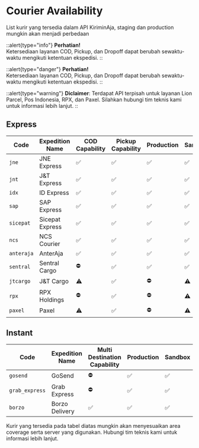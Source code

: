 # Courier Availability
List kurir yang tersedia dalam API KiriminAja, staging dan production mungkin akan menjadi perbedaan

::alert{type="info"}
**Perhatian!** <br/>
Ketersediaan layanan COD, Pickup, dan Dropoff dapat berubah sewaktu-waktu mengikuti ketentuan ekspedisi.
::

::alert{type="danger"}
**Perhatian!** <br/>
Ketersediaan layanan COD, Pickup, dan Dropoff dapat berubah sewaktu-waktu mengikuti ketentuan ekspedisi.
::

::alert{type="warning"}
**Diclaimer**: Terdapat API terpisah untuk layanan Lion Parcel, Pos Indonesia, RPX, dan Paxel. Silahkan hubungi tim teknis kami untuk informasi lebih lanjut.
::


## Express

| Code         | Expedition Name | COD Capability | Pickup Capability | Production | Sandbox |
|--------------|-----------------|----------------|-------------------|------------|---------|
| ``jne``      | JNE Express     | ✅              | ✅                 | ✅          | ✅       |
| ``jnt``      | J&T Express     | ✅              | ✅                 | ✅          | ✅       |
| ``idx``      | ID Express      | ✅              | ✅                 | ✅          | ✅       |
| ``sap``      | SAP Express     | ✅              | ✅                 | ✅          | ✅       |
| ``sicepat``  | Sicepat Express | ✅              | ✅                 | ✅          | ✅       |
| ``ncs``      | NCS Courier     | ✅              | ✅                 | ✅          | ✅       |
| ``anteraja`` | AnterAja        | ✅              | ✅                 | ✅          | ✅       |
| ``sentral``  | Sentral Cargo   | ⛔              | ✅                 | ✅          | ✅       |
| ``jtcargo``  | J&T Cargo       | ⚠️             | ✅                 | ⛔          | ⚠️      |
| ``rpx``      | RPX Holdings    | ⛔              | ✅                 | ⛔          | ⚠️      |
| ``paxel``    | Paxel           | ⚠️             | ✅                 | ⛔          | ⚠️      |

## Instant
| Code           | Expedition Name | Multi Destination Capability | Production | Sandbox |
|----------------|-----------------|------------------------------|------------|---------|
| `gosend`       | GoSend          | ⛔                            | ✅          | ✅       |
| `grab_express` | Grab Express    | ⛔                            | ✅          | ✅       |
| `borzo`        | Borzo Delivery  | ✅                            | ✅          | ✅       |

Kurir yang tersedia pada tabel diatas mungkin akan menyesuaikan area coverage serta server yang digunakan. Hubungi tim teknis kami untuk informasi lebih lanjut.
